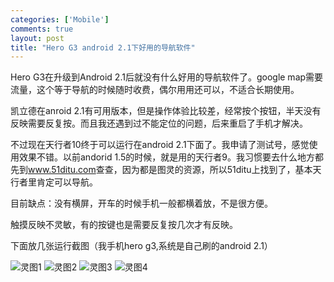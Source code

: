```yaml
--- 
categories: ['Mobile']
comments: true
layout: post
title: "Hero G3 android 2.1下好用的导航软件"
---
```

Hero G3在升级到Android 2.1后就没有什么好用的导航软件了。google map需要流量，这个等于导航的时候随时收费，偶尔用用还可以，不适合长期使用。

凯立德在anroid 2.1有可用版本，但是操作体验比较差，经常按个按钮，半天没有反映需要反复按。而且我还遇到过不能定位的问题，后来重启了手机才解决。

不过现在天行者10终于可以运行在android 2.1下面了。我申请了测试号，感觉使用效果不错。以前andorid 1.5的时候，就是用的天行者9。我习惯要去什么地方都先到<a href="http://www.51ditu.com">www.51ditu.com</a>查查，因为都是图灵的资源，所以51ditu上找到了，基本天行者里肯定可以导航。

目前缺点：没有横屏，开车的时候手机一般都横着放，不是很方便。

触摸反映不灵敏，有的按键也是需要反复按几次才有反映。

下面放几张运行截图（我手机hero g3,系统是自己刷的android 2.1）

![灵图1](http://farm9.staticflickr.com/8527/8514884434_9b172e9fb4.jpg)
![灵图2](http://flic.kr/p/dYkjan)
![灵图3](http://flic.kr/p/dYkjbK)
![灵图4](http://flic.kr/p/dYr1yG)
 
